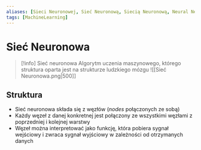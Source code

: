 ```yaml
---
aliases: [Sieci Neuronowej, Sieć Neuronową, Siecią Neuronową, Neural Network, Neural Networks]
tags: [MachineLearning]
---
```

# Sieć Neuronowa
>[!info] Sieć neuronowa
>Algorytm uczenia maszynowego, którego struktura oparta jest na strukturze ludzkiego mózgu
>![[Sieć Neuronowa.png|500]]

## Struktura
- Sieć neuronowa składa się z węzłów (_nodes_ połączonych ze sobą)
- Każdy węzeł z danej konkretnej jest połączony ze wszystkimi węzłami z poprzedniej i kolejnej warstwy
- Węzeł można interpretować jako funkcję, która pobiera sygnał wejściowy i zwraca sygnał wyjściowy w zależności od otrzymanych danych
